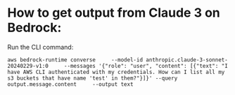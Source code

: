 # How to get output from Claude 3 on Bedrock:
Run the CLI command:
```
aws bedrock-runtime converse     --model-id anthropic.claude-3-sonnet-20240229-v1:0     --messages '{"role": "user", "content": [{"text": "I have AWS CLI authenticated with my credentials. How can I list all my s3 buckets that have name 'test' in them?"}]}' --query output.message.content     --output text
```